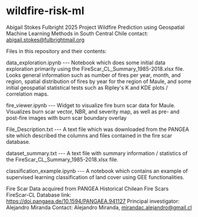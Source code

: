 # wildfire-risk-ml
Abigail Stokes Fulbright 2025 Project 
Wildfire Prediction using Geospatial Machine Learning Methods in South Central Chile
contact: abigail.stokes@fulbrightmail.org

Files in this repository and their contents:

data_exploration.ipynb   ---    Notebook which does some initial data exploration primarily using the FireScar_CL_Summary_1985-2018.xlsx file. Looks general information such as number of fires per year, month, and region, spatial distribution of fires by year for the region of Maule, and some initial geospatial statistical tests such as Ripley's K and KDE plots / correlation maps.

fire_viewer.ipynb   ---   Widget to visualize fire burn scar data for Maule. Visualizes burn scar vector, NBR, and severity map, as well as pre- and post-fire images with burn scar boundary overlay

File_Description.txt   ---   A text file which was downloaded from the PANGEA site which described the columns and files contained in the fire scar database.

dataset_summary.txt   ---   A text file with summary information / statistics of the FireScar_CL_Summary_1985-2018.xlsx file.

classification_example.ipynb   ---   A notebook which contains an example of supervised learning classification of land cover using GEE functionalities.

Fire Scar Data acquired from PANGEA Historical Chilean Fire Scars FireScar-CL Database
link: https://doi.pangaea.de/10.1594/PANGAEA.941127
Principal investigator: Alejandro Miranda
Contact: Alejandro Miranda, mirandac.alejandro@gmail.cl
